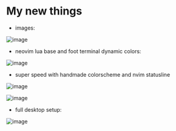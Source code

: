 # My new things

- images: 

![image](https://github.com/antkss/dots-hypr/assets/88892713/da49a9b4-85ba-4f78-925f-dbe1e16b5d82)


- neovim lua base and foot terminal dynamic colors:


![image](https://github.com/antkss/dots-hypr/assets/88892713/de76879c-242b-4b66-bf72-4627faeca8b5)

- super speed with handmade colorscheme and nvim statusline

![image](https://github.com/antkss/dots-hypr/assets/88892713/29d2d425-777b-406f-924f-dcfbfb89829c)

![image](https://github.com/antkss/dots-hypr/assets/88892713/c5fb1ec2-be17-49e4-88a1-ff05f3e5ce6e)




- full desktop setup:

![image](https://github.com/antkss/dots-hypr/assets/88892713/692be282-01d6-4cba-825e-5a72eccb39ce)
